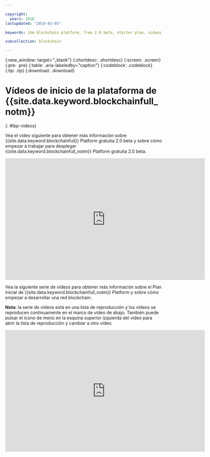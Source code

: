 ```yaml
---

copyright:
  years: 2018
lastupdated: "2019-03-05"

keywords: ibm blockchain platform, free 2.0 beta, starter plan, videos, getting started

subcollection: blockchain

---
```


{:new_window: target="_blank"}
{:shortdesc: .shortdesc}
{:screen: .screen}
{:pre: .pre}
{:table: .aria-labeledby="caption"}
{:codeblock: .codeblock}
{:tip: .tip}
{:download: .download}


# Vídeos de inicio de la plataforma de {{site.data.keyword.blockchainfull_notm}}
{: #ibp-videos}

Vea el vídeo siguiente para obtener más información sobre {{site.data.keyword.blockchainfull}} Platform gratuita 2.0 beta y sobre cómo empezar a trabajar para desplegar {{site.data.keyword.blockchainfull_notm}} Platform gratuita 2.0 beta.

<iframe class="embed-responsive-item" id="youtubeplayer" title="Vídeo de IBM Blockchain Platform gratuita 2.0 beta - guía de aprendizaje para el despliegue" type="text/html" width="640" height="390" src="https://www.youtube.com/embed/gPnkVQiHRqk" frameborder="0" webkitallowfullscreen mozallowfullscreen allowfullscreen> </iframe>


Vea la siguiente serie de vídeos para obtener más información sobre el Plan inicial de {{site.data.keyword.blockchainfull_notm}} Platform y sobre cómo empezar a desarrollar una red blockchain.

**Nota**: la serie de vídeos está en una lista de reproducción y los vídeos se reproducen continuamente en el marco de vídeo de abajo. También puede pulsar el icono de menú en la esquina superior izquierda del vídeo para abrir la lista de reproducción y cambiar a otro vídeo.

<iframe class="embed-responsive-item" id="youtubeplayer" title="Vídeos del plan inicial" type="text/html" width="640" height="390" src="https://www.youtube.com/embed?listType=playlist&list=PL7LSy0eQMvjvBdal2mm74JlcNGMXYSGOe" frameborder="0" webkitallowfullscreen mozallowfullscreen allowfullscreen> </iframe>
